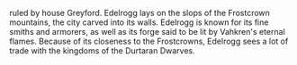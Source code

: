 ruled by house Greyford. Edelrogg lays on the slops of the Frostcrown mountains, the city carved into its walls. Edelrogg is known for its fine smiths and armorers, as well as its forge said to be lit by Vahkren's eternal flames. Because of its closeness to the Frostcrowns, Edelrogg sees a lot of trade with the kingdoms of the Durtaran Dwarves.